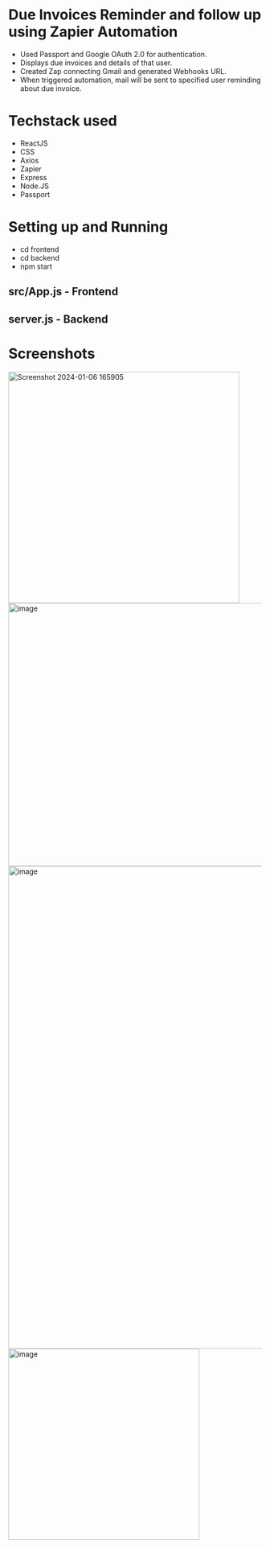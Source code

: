 # Due Invoices Reminder and follow up using Zapier Automation
 - Used Passport and Google OAuth 2.0 for authentication.
 - Displays due invoices and details of that user.
 - Created Zap connecting Gmail and generated Webhooks URL.
 - When triggered automation, mail will be sent to specified user reminding about due invoice.
   
# Techstack used
- ReactJS 
- CSS
- Axios
- Zapier
- Express
- Node.JS
- Passport


# Setting up and Running
- cd frontend
- cd backend
- npm start

## src/App.js - Frontend
## server.js - Backend

# Screenshots
<img width="460" alt="Screenshot 2024-01-06 165905" src="https://github.com/tejasri415/Invoice-Reminder-using-Zapier-Automation/assets/85746815/34e9c51e-d71e-4c4d-b121-78bf19b71f50">

<img width="523" alt="image" src="https://github.com/tejasri415/Invoice-Reminder-using-Zapier-Automation/assets/85746815/aa8170bc-5ab1-4a4c-89b7-1fac3baae158">

<img width="960" alt="image" src="https://github.com/tejasri415/Invoice-Reminder-using-Zapier-Automation/assets/85746815/cba93ee6-4981-49d2-8d6d-31441f98a97e">

<img width="380" alt="image" src="https://github.com/tejasri415/Invoice-Reminder-using-Zapier-Automation/assets/85746815/57a7aaa4-13ee-4d9d-b412-71401f243948">
